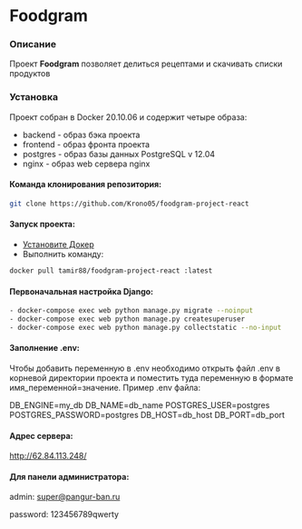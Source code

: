 # Foodgram
### Описание
Проект **Foodgram** позволяет делиться рецептами и скачивать списки продуктов

### Установка
Проект собран в Docker 20.10.06 и содержит четыре образа:
- backend - образ бэка проекта
- frontend - образ фронта проекта
- postgres - образ базы данных PostgreSQL v 12.04
- nginx - образ web сервера nginx
#### Команда клонирования репозитория:
```bash
git clone https://github.com/Krono05/foodgram-project-react 
```
#### Запуск проекта:
- [Установите Докер](https://docs.docker.com/engine/install/)
- Выполнить команду: 
```bash
docker pull tamir88/foodgram-project-react :latest
```
#### Первоначальная настройка Django:
```bash
- docker-compose exec web python manage.py migrate --noinput
- docker-compose exec web python manage.py createsuperuser
- docker-compose exec web python manage.py collectstatic --no-input
```
#### Заполнение .env:
Чтобы добавить переменную в .env необходимо открыть файл .env в корневой директории проекта и поместить туда переменную в формате имя_переменной=значение.
Пример .env файла:

DB_ENGINE=my_db
DB_NAME=db_name
POSTGRES_USER=postgres
POSTGRES_PASSWORD=postgres
DB_HOST=db_host
DB_PORT=db_port

#### Адрес сервера:
http://62.84.113.248/

#### Для панели администратора:

admin: super@pangur-ban.ru

password: 123456789qwerty

